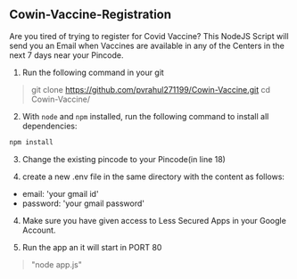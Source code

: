 
## Cowin-Vaccine-Registration

Are you tired of trying to register for Covid Vaccine? 
This NodeJS Script will send you an Email when Vaccines are available in any of the Centers in the next 7 days near your Pincode.

1. Run the following command in your git
> git clone https://github.com/pvrahul271199/Cowin-Vaccine.git
> cd Cowin-Vaccine/
 
2. With `node` and `npm` installed, run the following command to install all dependencies:

```sh
npm install 
```

3. Change the existing pincode to your Pincode(in line 18)

4. create a new .env file in the same directory with the content as follows:
- email: 'your gmail id'
- password: 'your gmail password'

4. Make sure you have given access to Less Secured Apps in your Google Account.

5. Run the app an it will start in PORT 80
 > "node app.js"

